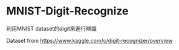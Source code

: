 # MNIST-Digit-Recognize
利用MNIST dataset的digit來進行辨識

Dataset from https://www.kaggle.com/c/digit-recognizer/overview

